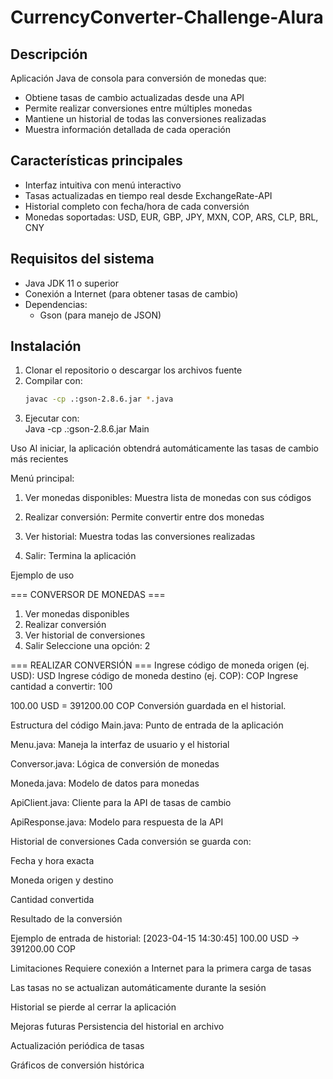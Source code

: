 # CurrencyConverter-Challenge-Alura
## Descripción
Aplicación Java de consola para conversión de monedas que:
- Obtiene tasas de cambio actualizadas desde una API
- Permite realizar conversiones entre múltiples monedas
- Mantiene un historial de todas las conversiones realizadas
- Muestra información detallada de cada operación

## Características principales
- Interfaz intuitiva con menú interactivo
- Tasas actualizadas en tiempo real desde ExchangeRate-API
- Historial completo con fecha/hora de cada conversión
- Monedas soportadas: USD, EUR, GBP, JPY, MXN, COP, ARS, CLP, BRL, CNY

## Requisitos del sistema
- Java JDK 11 o superior
- Conexión a Internet (para obtener tasas de cambio)
- Dependencias:
  - Gson (para manejo de JSON)

## Instalación
1. Clonar el repositorio o descargar los archivos fuente
2. Compilar con:
   ```bash
   javac -cp .:gson-2.8.6.jar *.java
3. Ejecutar con:   
Java -cp .:gson-2.8.6.jar Main

Uso
Al iniciar, la aplicación obtendrá automáticamente las tasas de cambio más recientes

Menú principal:

1. Ver monedas disponibles: Muestra lista de monedas con sus códigos

2. Realizar conversión: Permite convertir entre dos monedas

3. Ver historial: Muestra todas las conversiones realizadas

4. Salir: Termina la aplicación

Ejemplo de uso

=== CONVERSOR DE MONEDAS ===
1. Ver monedas disponibles
2. Realizar conversión
3. Ver historial de conversiones
4. Salir
Seleccione una opción: 2

=== REALIZAR CONVERSIÓN ===
Ingrese código de moneda origen (ej. USD): USD
Ingrese código de moneda destino (ej. COP): COP
Ingrese cantidad a convertir: 100

100.00 USD = 391200.00 COP
Conversión guardada en el historial.

Estructura del código
Main.java: Punto de entrada de la aplicación

Menu.java: Maneja la interfaz de usuario y el historial

Conversor.java: Lógica de conversión de monedas

Moneda.java: Modelo de datos para monedas

ApiClient.java: Cliente para la API de tasas de cambio

ApiResponse.java: Modelo para respuesta de la API

Historial de conversiones
Cada conversión se guarda con:

Fecha y hora exacta

Moneda origen y destino

Cantidad convertida

Resultado de la conversión

Ejemplo de entrada de historial:
[2023-04-15 14:30:45] 100.00 USD → 391200.00 COP

Limitaciones
Requiere conexión a Internet para la primera carga de tasas

Las tasas no se actualizan automáticamente durante la sesión

Historial se pierde al cerrar la aplicación

Mejoras futuras
Persistencia del historial en archivo

Actualización periódica de tasas

Gráficos de conversión histórica


